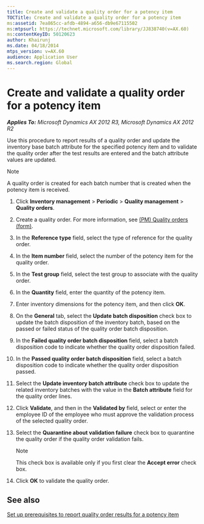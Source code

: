 ```yaml
---
title: Create and validate a quality order for a potency item
TOCTitle: Create and validate a quality order for a potency item
ms:assetid: 7ea865cc-afdb-4894-a656-db9e67115502
ms:mtpsurl: https://technet.microsoft.com/library/JJ838740(v=AX.60)
ms:contentKeyID: 50120623
author: Khairunj
ms.date: 04/18/2014
mtps_version: v=AX.60
audience: Application User
ms.search.region: Global
---
```


# Create and validate a quality order for a potency item 


_**Applies To:** Microsoft Dynamics AX 2012 R3, Microsoft Dynamics AX 2012 R2_

Use this procedure to report results of a quality order and update the inventory base batch attribute for the specified potency item and to validate the quality order after the test results are entered and the batch attribute values are updated.


> [!NOTE]
> <P>A quality order is created for each batch number that is created when the potency item is received.</P>



1.  Click **Inventory management** \> **Periodic** \> **Quality management** \> **Quality orders**.

2.  Create a quality order. For more information, see [(PM) Quality orders (form)](https://technet.microsoft.com/library/hh328650\(v=ax.60\)).

3.  In the **Reference type** field, select the type of reference for the quality order.

4.  In the **Item number** field, select the number of the potency item for the quality order.

5.  In the **Test group** field, select the test group to associate with the quality order.

6.  In the **Quantity** field, enter the quantity of the potency item.

7.  Enter inventory dimensions for the potency item, and then click **OK**.

8.  On the **General** tab, select the **Update batch disposition** check box to update the batch disposition of the inventory batch, based on the passed or failed status of the quality order batch disposition.

9.  In the **Failed quality order batch disposition** field, select a batch disposition code to indicate whether the quality order disposition failed.

10. In the **Passed quality order batch disposition** field, select a batch disposition code to indicate whether the quality order disposition passed.

11. Select the **Update inventory batch attribute** check box to update the related inventory batches with the value in the **Batch attribute** field for the quality order lines.

12. Click **Validate**, and then in the **Validated by** field, select or enter the employee ID of the employee who must approve the validation process of the selected quality order.

13. Select the **Quarantine about validation failure** check box to quarantine the quality order if the quality order validation fails.
    

    > [!NOTE]
    > <P>This check box is available only if you first clear the <STRONG>Accept error</STRONG> check box.</P>



14. Click **OK** to validate the quality order.

## See also

[Set up prerequisites to report quality order results for a potency item](set-up-prerequisites-to-report-quality-order-results-for-a-potency-item.md)

  


